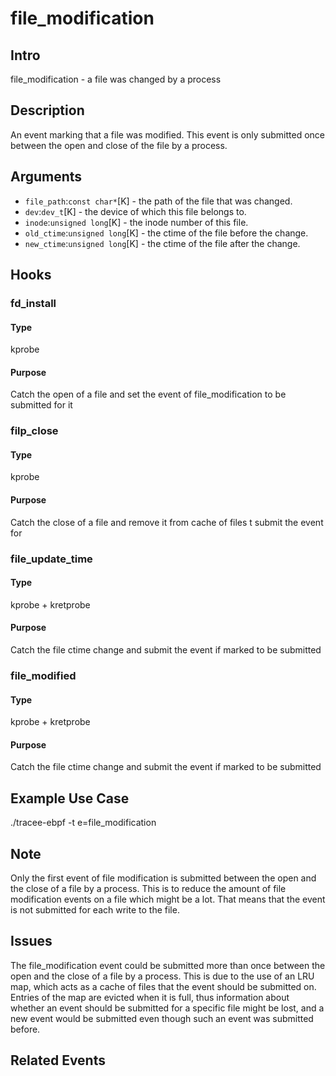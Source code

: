 # file_modification

## Intro
file_modification - a file was changed by a process

## Description
An event marking that a file was modified. This event is only submitted once between the open and close of the file by a process.

## Arguments
* `file_path`:`const char*`[K] - the path of the file that was changed.
* `dev`:`dev_t`[K] - the device of which this file belongs to.
* `inode`:`unsigned long`[K] - the inode number of this file.
* `old_ctime`:`unsigned long`[K] - the ctime of the file before the change.
* `new_ctime`:`unsigned long`[K] - the ctime of the file after the change.

## Hooks
### fd_install
#### Type
kprobe
#### Purpose
Catch the open of a file and set the event of file_modification to be submitted for it

### filp_close
#### Type
kprobe
#### Purpose
Catch the close of a file and remove it from cache of files t submit the event for

### file_update_time
#### Type
kprobe + kretprobe
#### Purpose
Catch the file ctime change and submit the event if marked to be submitted

### file_modified
#### Type
kprobe + kretprobe
#### Purpose
Catch the file ctime change and submit the event if marked to be submitted

## Example Use Case
./tracee-ebpf -t e=file_modification

## Note
Only the first event of file modification is submitted between the open and the close of a file by a process. 
This is to reduce the amount of file modification events on a file which might be a lot. 
That means that the event is not submitted for each write to the file.

## Issues
The file_modification event could be submitted more than once between the open and the close of a file by a process.
This is due to the use of an LRU map, which acts as a cache of files that the event should be submitted on.
Entries of the map are evicted when it is full, thus information about whether an event should be submitted for a 
specific file might be lost, and a new event would be submitted even though such an event was submitted before. 

## Related Events
